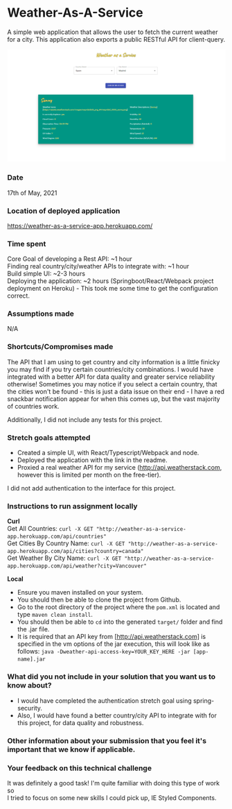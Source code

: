 # Weather-As-A-Service
A simple web application that allows the user to fetch the current weather for a city. This application also exports a public RESTful API for client-query.

![Application Image](./src/main/resources/assets/application-ui.PNG)

### Date
17th of May, 2021

### Location of deployed application
https://weather-as-a-service-app.herokuapp.com/

### Time spent
Core Goal of developing a Rest API: ~1 hour  
Finding real country/city/weather APIs to integrate with: ~1 hour  
Build simple UI: ~2-3 hours  
Deploying the application: ~2 hours (Springboot/React/Webpack project deployment on Heroku) - This took me some time 
to get the configuration correct.

### Assumptions made
N/A

### Shortcuts/Compromises made
The API that I am using to get country and city information is a little finicky you may find if you try certain 
countries/city combinations. I would have integrated with a better API for data quality and greater service reliability
otherwise! Sometimes you may notice if you select a certain country, that the cities won't be found - this is just a data issue
on their end - I have a red snackbar notification appear for when this comes up, but the vast majority of countries work.

Additionally, I did not include any tests for this project.

### Stretch goals attempted
- Created a simple UI, with React/Typescript/Webpack and node.
- Deployed the application with the link in the readme.
- Proxied a real weather API for my service (http://api.weatherstack.com, however this is limited per month on the free-tier).

I did not add authentication to the interface for this project.

### Instructions to run assignment locally

**Curl**  
Get All Countries: `curl -X GET "http://weather-as-a-service-app.herokuapp.com/api/countries"`  
Get Cities By Country Name: `curl -X GET "http://weather-as-a-service-app.herokuapp.com/api/cities?country=canada"`  
Get Weather By City Name: `curl -X GET "http://weather-as-a-service-app.herokuapp.com/api/weather?city=Vancouver"`  

**Local**  
- Ensure you maven installed on your system.
- You should then be able to clone the project from Github.
- Go to the root directory of the project where the `pom.xml` is located and type `maven clean install`.
- You should then be able to `cd` into the generated `target/` folder and find the .jar file.
- It is required that an API key from [http://api.weatherstack.com] is specified in the vm options of the jar execution, this will look like as follows:
`java -Dweather-api-access-key=YOUR_KEY_HERE -jar [app-name].jar`

### What did you not include in your solution that you want us to know about?
- I would have completed the authentication stretch goal using spring-security. 
- Also, I would have found a better country/city API to integrate with for this project, for data quality and robustness.

### Other information about your submission that you feel it's important that we know if applicable.
### Your feedback on this technical challenge
It was definitely a good task! I'm quite familiar with doing this type of work so  
I tried to focus on some new skills I could pick up, IE Styled Components. 
